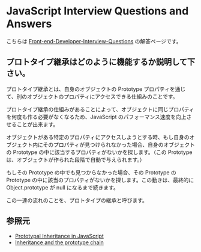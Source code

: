 # JavaScript Interview Questions and Answers

こちらは [Front-end-Developer-Interview-Questions](https://h5bp.org/Front-end-Developer-Interview-Questions/questions/javascript-questions/) の解答ページです。

## プロトタイプ継承はどのように機能するか説明して下さい。

プロトタイプ継承とは、自身のオブジェクトの Prototype プロパティを通じて、別のオブジェクトのプロパティにアクセスできる仕組みのことです。

プロトタイプ継承の仕組みがあることによって、オブジェクトに同じプロパティを何度も作る必要がなくなるため、JavaScript のパフォーマンス速度を向上させることが出来ます。

オブジェクトがある特定のプロパティにアクセスしようとする時、もし自身のオブジェクト内にそのプロパティが見つけられなかった場合、自身のオブジェクトの Prototype の中に該当するプロパティがないかを探します。（この Prototype は、オブジェクトが作られた段階で自動で与えられます。）

もしその Prototype の中でも見つからなかった場合、その Prototype の Prototype の中に該当のプロパティがないかを探します。この動きは、最終的に Object.prototype が null になるまで続きます。

この一連の流れのことを、プロトタイプの継承と呼びます。

## 参照元

- [Prototypal Inheritance in JavaScript](https://dmitripavlutin.com/javascript-prototypal-inheritance/)
- [Inheritance and the prototype chain](https://developer.mozilla.org/en-US/docs/Web/JavaScript/Inheritance_and_the_prototype_chain)

